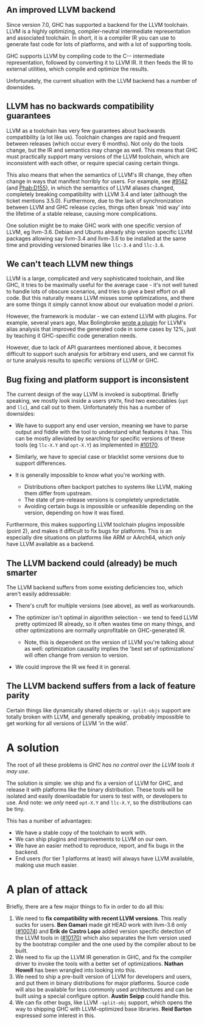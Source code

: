## An improved LLVM backend



Since version 7.0, GHC has supported a backend for the LLVM toolchain. LLVM is a highly optimizing, compiler-neutral intermediate representation and associated toolchain. In short, it is a compiler IR you can use to generate fast code for lots of platforms, and with a lot of supporting tools.



GHC supports LLVM by compiling code to the C-- intermediate representation, followed by converting it to LLVM IR. It then feeds the IR to external utilities, which compile and optimize the results.



Unfortunately, the current situation with the LLVM backend has a number of downsides.


## LLVM has no backwards compatibility guarantees



LLVM as a toolchain has very few guarantees about backwards compatibility (a lot like us). Toolchain changes are rapid and frequent between releases (which occur every 6 months). Not only do the tools change, but the IR and semantics may change as well. This means that GHC must practically support many versions of the LLVM toolchain, which are inconsistent with each other, or require special casing certain things.



This also means that when the semantics of LLVM's IR change, they often change in ways that manifest horribly for users. For example, see [\#9142](https://gitlab.staging.haskell.org/ghc/ghc/issues/9142) (and [
Phab:D155](https://phabricator.haskell.org/D155)), in which the semantics of LLVM aliases changed, completely breaking compatibility with LLVM 3.4 and later (although the ticket mentions 3.5.0). Furthermore, due to the lack of synchronization between LLVM and GHC release cycles, things often break 'mid way' into the lifetime of a stable release, causing more complications.



One solution might be to make GHC work with one specific version of LLVM, eg llvm-3.6. Debian and Ubuntu already ship version specific LLVM packages allowing say llvm-3.4 and llvm-3.6 to be installed at the same time and providing versioned binaries like `llc-3.4` and `llc-3.6`.


## We can't teach LLVM new things



LLVM is a large, complicated and very sophisticated toolchain, and like GHC, it tries to be maximally useful for the average case - it's not well tuned to handle lots of obscure scenarios, and tries to give a best effort on all code. But this naturally means LLVM misses some optimizations, and there are some things it simply cannot know about our evaluation model *a priori*.



However, the framework is modular - we can extend LLVM with plugins. For example, several years ago, Max Bolingbroke [
 wrote a plugin](http://blog.omega-prime.co.uk/?p=135 ) for LLVM's alias analysis that improved the generated code in some cases by 12%, just by teaching it GHC-specific code generation needs.



However, due to lack of API guarantees mentioned above, it becomes difficult to support such analysis for arbitrary end users, and we cannot fix or tune analysis results to specific versions of LLVM or GHC.


## Bug fixing and platform support is inconsistent



The current design of the way LLVM is invoked is suboptimal. Briefly speaking, we mostly look inside a users `$PATH`, find two executables (`opt` and `llc`), and call out to them. Unfortunately this has a number of downsides:


- We have to support any end user version, meaning we have to parse output and fiddle with the tool to understand what features it has. This can be mostly alleviated by searching for specific versions of these tools (eg `llc-X.Y` and `opt-X.Y`) as implemented in [\#10170](https://gitlab.staging.haskell.org/ghc/ghc/issues/10170).
- Similarly, we have to special case or blacklist some versions due to support differences.
- It is generally impossible to know what you're working with.

  - Distributions often backport patches to systems like LLVM, making them differ from upstream.
  - The state of pre-release versions is completely unpredictable.
  - Avoiding certain bugs is impossible or unfeasible depending on the version, depending on how it was fixed.


Furthermore, this makes supporting LLVM toolchain plugins impossible (point 2), and makes it difficult to fix bugs for platforms. This is an especially dire situations on platforms like ARM or AArch64, which *only* have LLVM available as a backend.


## The LLVM backend could (already) be much smarter



The LLVM backend suffers from some existing deficiencies too, which aren't easily addressable:


- There's cruft for multiple versions (see above), as well as workarounds.
- The optimizer isn't optimal in algorithm selection - we tend to feed LLVM pretty optimized IR already, so it often wastes time on many things, and other optimizations are normally unprofitable on GHC-generated IR.

  - Note, this is dependent on the version of LLVM you're talking about as well: optimization causality implies the 'best set of optimizations' will often change from version to version.
- We could improve the IR we feed it in general.

## The LLVM backend suffers from a lack of feature parity



Certain things like dynamically shared objects or `-split-objs` support are totally broken with LLVM, and generally speaking, probably impossible to get working for all versions of LLVM 'in the wild'.


# A solution



The root of all these problems is *GHC has no control over the LLVM tools it may use*.



The solution is simple: we ship and fix a version of LLVM for GHC, and release it with platforms like the binary distribution. These tools will be isolated and easily downloadable for users to test with, or developers to use. And note: we *only* need `opt-X.Y` and `llc-X.Y`, so the distributions can be tiny.



This has a number of advantages:


- We have a stable copy of the toolchain to work with.
- We can ship plugins and improvements to LLVM on our own.
- We have an easier method to reproduce, report, and fix bugs in the backend.
- End users (for tier 1 platforms at least) will always have LLVM available, making use much easier.

# A plan of attack



Briefly, there are a few major things to fix in order to do all this:


1. We need to **fix compatibility with recent LLVM versions**. This really sucks for users. **Ben Gamari** made git HEAD work with llvm-3.6 only ([\#10074](https://gitlab.staging.haskell.org/ghc/ghc/issues/10074)) and **Erik de Castro Lopo** added version specific detection of the LLVM tools in ([\#10170](https://gitlab.staging.haskell.org/ghc/ghc/issues/10170)) which also separates the llvm version used by the bootstrap compiler and the one used by the compiler about to be built.
1. We need to fix up the LLVM IR generation in GHC, and fix the compiler driver to invoke the tools with a better set of optimizations. **Nathan Howell** has been wrangled into looking into this.
1. We need to ship a pre-built version of LLVM for developers and users, and put them in binary distributions for major platforms. Source code will also be available for less commonly used architectures and can be built using a special configure option. **Austin Seipp** could handle this.
1. We can fix other bugs, like LLVM `-split-obj` support, which opens the way to shipping GHC with LLVM-optimized base libraries. **Reid Barton** expressed some interest in this.
